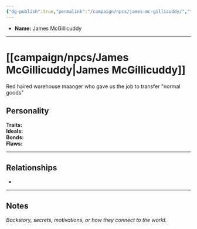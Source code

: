 ```yaml
---
{"dg-publish":true,"permalink":"/campaign/npcs/james-mc-gillicuddy/","tags":["character","npc"],"created":"2025-10-28T21:38:24.946-07:00","updated":"2025-10-28T22:52:05.084-07:00"}
---
```



<p><span><ul>
<li dir="auto"><strong>Name:</strong> James McGillicuddy</li>
</ul></span></p>

---

# [[campaign/npcs/James McGillicuddy\|James McGillicuddy]]
Red haired warehouse maanger who gave us the job to transfer "normal goods"
## Personality
**Traits:**  
**Ideals:**  
**Bonds:**  
**Flaws:**  

---

## Relationships
- 

---

## Notes
*Backstory, secrets, motivations, or how they connect to the world.*